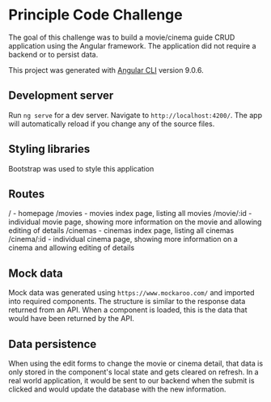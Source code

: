 # Principle Code Challenge

The goal of this challenge was to build a movie/cinema guide CRUD application using the Angular framework. The application did not require a backend or to persist data.

This project was generated with [Angular CLI](https://github.com/angular/angular-cli) version 9.0.6.

## Development server

Run `ng serve` for a dev server. Navigate to `http://localhost:4200/`. The app will automatically reload if you change any of the source files.

## Styling libraries

Bootstrap was used to style this application

## Routes

/ - homepage
/movies - movies index page, listing all movies
/movie/:id - individual movie page, showing more information on the movie and allowing editing of details
/cinemas - cinemas index page, listing all cinemas
/cinema/:id - individual cinema page, showing more information on a cinema and allowing editing of details

## Mock data

Mock data was generated using `https://www.mockaroo.com/` and imported into required components. The structure is similar to the response data returned from an API. When a component is loaded, this is the data that would have been returned by the API.

## Data persistence

When using the edit forms to change the movie or cinema detail, that data is only stored in the component's local state and gets cleared on refresh. In a real world application, it would be sent to our backend when the submit is clicked and would update the database with the new information.
